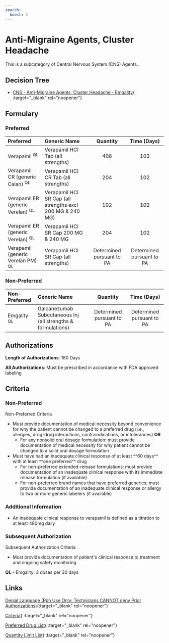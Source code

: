 ```yaml
---
search:
  boost: 3
---
```


# Anti-Migraine Agents, Cluster Headache

This is a subcategory of Central Nervous System (CNS) Agents.

## Decision Tree

- [CNS - Anti-Migraine Agents, Cluster Headache - Emgality](https://forms.office.com/Pages/ResponsePage.aspx?id=nPhjxpvvj0G9PUHkbAzgaN9UYz8EqmlIs3_TYn4TbXBUM0ZPTzBVSUc4NDYzOVZFMFVXM0hVOTYyVSQlQCN0PWcu){ :target="_blank" rel="noopener"}

## Formulary

### Preferred

| Preferred                                    | Generic Name                                              |         Quantity          |        Time (Days)        |
| :------------------------------------------- | :-------------------------------------------------------- | :-----------------------: | :-----------------------: |
| Verapamil <sup>QL</sup>                      | Verapamil HCI Tab (all strengths)                         |            408            |            102            |
| Verapamil CR (generic Calan) <sup>QL</sup>   | Verapamil HCI CR Tab (all strengths)                      |            204            |            102            |
| Verapamil ER (generic Verelan) <sup>QL</sup> | Verapamil HCI SR Cap (all strengths excl 200 MG & 240 MG) |            102            |            102            |
| Verapamil ER (generic Verelan) <sup>QL</sup> | Verapamil HCI SR Cap 200 MG & 240 MG                      |            204            |            102            |
| Verapamil (generic Verelan PM) <sup>QL</sup> | Verapamil HCI SR Cap (all strengths)                      | Determined pursuant to PA | Determined pursuant to PA |

### Non-Preferred

| Non-Preferred          | Generic Name                                                 |         Quantity          |        Time (Days)        |
| :--------------------- | :----------------------------------------------------------- | :-----------------------: | :-----------------------: |
| Emgality <sup>QL</sup> | Galcanezumab Subcutaneous Inj (all strengths & formulations) | Determined pursuant to PA | Determined pursuant to PA |

## Authorizations

**Length of Authorizations**: 180 Days

**All Authorizations**: Must be prescribed in accordance with FDA approved labeling

## Criteria

### Non-Preferred

Non-Preferred Criteria

- Must provide documentation of medical necessity beyond convenience for why the patient cannot be changed to a preferred drug (i.e., allergies, drug-drug interactions, contraindications, or intolerances) **OR**
    - For any nonsolid oral dosage formulation: must provide documentation of medical necessity for why patient cannot be changed to a solid oral dosage formulation
- Must have had an inadequate clinical response of at least ^^60 days^^ with at least ^^one preferred^^ drug
    - For non-preferred extended-release formulations: must provide documentation of an inadequate clinical response with its immediate release formulation (if available)
    - For non-preferred brand names that have preferred generics: must provide documentation of an inadequate clinical response or allergy to two or more generic labelers (if available)

### Additional Information

- An inadequate clinical response to verapamil is defined as a titration to at least 480mg daily

### Subsequent Authorization

Subsequent Authorization Criteria

- Must provide documentation of patient's clinical response to treatment and ongoing safety monitoring

**QL** - Emgality: 3 doses per 30 days

## Links

[Denial Language (Rph Use Only: Technicians CANNOT deny Prior Authorizations)]([https://mygainwell-my.sharepoint.com/:w:/g/personal/rachel_carpenter_gainwelltechnologies_com/EWN_d80YfxNHjWqwQ77mMfUB4JILmO6MEqvBSxlBn5-uug?e=mdkuXX21&cid=f4472ece-6d4f-4694-b0c5-c150a2f53fea](https://mygainwell-my.sharepoint.com.mcas.ms/:w:/r/personal/rachel_carpenter_gainwelltechnologies_com/_layouts/15/Doc.aspx?sourcedoc=%7BCD777F63-7F18-4713-8D6A-B043BEE631F5%7D&file=Denial%20Language%20Updated%2009112023.docx&action=embedview&mobileredirect=true&wdStartOn=21&cid=f4472ece-6d4f-4694-b0c5-c150a2f53fea)){:target="_blank" rel="noopener"}

[Criteria](https://medicaid.ohio.gov/static/PHM/drug-coverage/20230701+UPDL+Criteria+_v1_FINAL.approved.pdf#page=27){ :target="_blank" rel="noopener"}

[Preferred Drug List](https://medicaid.ohio.gov/static/PHM/drug-coverage/20230701_UPDL_FINAL_ODM.approved.v2.pdf#page=14){ :target="_blank" rel="noopener"}

[Quantity Limit List](https://pharmacy.medicaid.ohio.gov/sites/default/files/20230101_Ohio_Medicaid_Quantity_Document_APPROVED.pdf){ :target="_blank" rel="noopener"}
